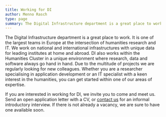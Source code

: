 ```yaml
---
title: Working for DI
author: Menno Rasch
type: page
summary: The Digital Infrastructure department is a great place to work. It is one of the largest teams in Europe at the intersection of humanities research and IT.
---
```

The Digital Infrastructure department is a great place to work. It is one of the largest teams in Europe at the intersection of humanities research and IT. We work on national and international infrastructures with unique data for leading institutes at home and abroad. DI also works within the Humanities Cluster in a unique environment where research, data and software always go hand in hand. Due to the multitude of projects we are regularly looking for new colleagues. Whether you are a researcher specialising in application development or an IT specialist with a keen interest in the humanities, you can get started within one of our areas of expertise.

If you are interested in working for DI, we invite you to come and meet us. Send an open application letter with a CV, or [contact us](mailto:staf@di.huc.knaw.nl) for an informal introductory interview. If there is not already a vacancy, we are sure to have one available soon.

